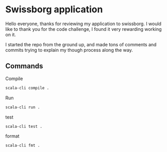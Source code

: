 # Swissborg application

Hello everyone, thanks for reviewing my application to swissborg. I would like to thank you for the code challenge, I found it very rewarding working on it.

I started the repo from the ground up, and made tons of comments and commits trying to explain my though process along the way.

## Commands

Compile

```bash
scala-cli compile .
```

Run

```bash
scala-cli run .
```

test

```bash
scala-cli test .
```

format

```bash
scala-cli fmt .
```
